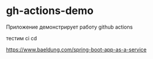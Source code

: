 # gh-actions-demo

Приложение демонстрирует работу github actions

тестим ci cd

https://www.baeldung.com/spring-boot-app-as-a-service

